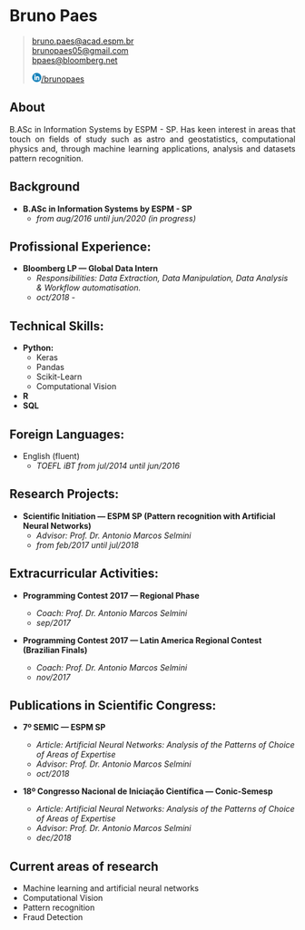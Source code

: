 # Bruno Paes

> [bruno.paes@acad.espm.br](mailto:bruno.paes@acad.espm.br)<br/>
> [brunopaes05@gmail.com](mailto:brunopaes05@gmail.com)<br/>
> [bpaes@bloomberg.net](mailto:bpaes@bloomberg.net)<br/>
> 
> <a href="http://linkedin.com/in/paesbh/" target="_blank"><img src="/assets/img/linkedin.png" height="16px"/>/brunopaes</a><br/>

## About
<div style="text-align: justify">
    B.ASc in Information Systems by ESPM - SP. Has keen interest in areas that 
    touch on fields of study such as astro and geostatistics, computational 
    physics and, through machine learning applications, analysis and 
    datasets pattern recognition.
</div>

## Background
- __B.ASc in Information Systems by ESPM - SP__
    - _from aug/2016 until jun/2020 (in progress)_

## Profissional Experience:
- __Bloomberg LP — Global Data Intern__
    - _Responsibilities: Data Extraction, Data Manipulation, Data Analysis & Workflow automatisation._
    - _oct/2018 -_ 

## Technical Skills:
- __Python:__
    - Keras
    - Pandas
    - Scikit-Learn
    - Computational Vision
- __R__
- __SQL__ 

## Foreign Languages:
- English (fluent)
    - _TOEFL iBT from jul/2014 until jun/2016_

## Research Projects:
- __Scientific Initiation — ESPM SP (Pattern recognition with Artificial Neural Networks)__
     - _Advisor: Prof. Dr. Antonio Marcos Selmini_
     - _from feb/2017 until jul/2018_

## Extracurricular Activities:
- __Programming Contest 2017 — Regional Phase__
    - _Coach: Prof. Dr. Antonio Marcos Selmini_
    - _sep/2017_
    
- __Programming Contest 2017 — Latin America Regional Contest (Brazilian Finals)__
    - _Coach: Prof. Dr. Antonio Marcos Selmini_
    - _nov/2017_

## Publications in Scientific Congress:
- __7º SEMIC — ESPM SP__
    - _Article: Artificial Neural Networks: Analysis of the Patterns of Choice of Areas of Expertise_
    - _Advisor: Prof. Dr. Antonio Marcos Selmini_
    - _oct/2018_
    
- __18º Congresso Nacional de Iniciação Científica — Conic-Semesp__
    - _Article: Artificial Neural Networks: Analysis of the Patterns of Choice of Areas of Expertise_
    - _Advisor: Prof. Dr. Antonio Marcos Selmini_
    - _dec/2018_

## Current areas of research
- Machine learning and artificial neural networks
- Computational Vision
- Pattern recognition
- Fraud Detection
